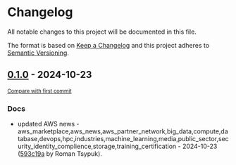 # Changelog

All notable changes to this project will be documented in this file.

The format is based on [Keep a Changelog](http://keepachangelog.com/en/1.0.0/)
and this project adheres to [Semantic Versioning](http://semver.org/spec/v2.0.0.html).

<!-- insertion marker -->
## [0.1.0](https://github.com/tsypuk/aws-news/releases/tag/ver-2024-10-230.1.0) - 2024-10-23

<small>[Compare with first commit](https://github.com/tsypuk/aws-news/compare/5cf6b11f46ad8ccb007681e670e35638386b3488...ver-2024-10-23)</small>

### Docs

- updated AWS news - aws_marketplace,aws_news,aws_partner_network,big_data,compute,database,devops,hpc,industries,machine_learning,media,public_sector,security_identity_complience,storage,training_certification - 2024-10-23 ([593c19a](https://github.com/tsypuk/aws-news/commit/593c19af37a73f4e8d974f42dab7d0f889e4eb93) by Roman Tsypuk).

